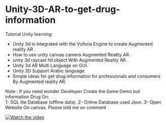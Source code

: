 # Unity-3D-AR-to-get-drug-information
Tutorial  Unity learning: 
* Unity 3d is integrated with the Vuforia Engine to create Augmented reality AR .
* How to use unity  canvas camera Augmented Reality AR . 
* unity 3d raycast hit object With Augmented Reality AR . 
* Unity 3d AR Multi Language on GUI. 
* Unity 3D Support Arabic language. 
* Simple ideas for get drug information for professionals and consumers By Augmented reality AR.  

Note : 
If you need  wonder Developer Create the Same Demo but information Drug On:  
1- SQL lite Database (offline data). 
2- Online Database used Json. 
3- Open Website On canvas.  Please told me on comment  


[![Watch the video](https://img.youtube.com/vi/d107wJFcDyI/0.jpg)](https://youtu.be/d107wJFcDyI)
